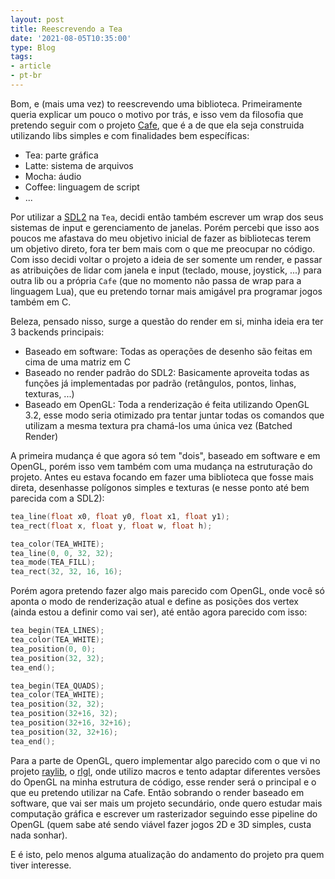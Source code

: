 ```yaml
---
layout: post
title: Reescrevendo a Tea
date: '2021-08-05T10:35:00'
type: Blog
tags:
- article
- pt-br
---
```


Bom, e (mais uma vez) to reescrevendo uma biblioteca. Primeiramente queria explicar um pouco o motivo por trás, e isso vem da filosofia que pretendo seguir com o projeto [Cafe](https://github.com/cafe-engine), que é a de que ela seja construida utilizando libs simples e com finalidades bem específicas:

- Tea: parte gráfica
- Latte: sistema de arquivos
- Mocha: áudio
- Coffee: linguagem de script
- ...

Por utilizar a [SDL2](https://www.libsdl.org) na `Tea`, decidi então também escrever um wrap dos seus sistemas de input e gerenciamento de janelas. Porém percebi que isso aos poucos me afastava do meu objetivo inicial de fazer as bibliotecas terem um objetivo direto, fora ter bem mais com o que me preocupar no código. Com isso decidi voltar o projeto a ideia de ser somente um render, e passar as atribuições de lidar com janela e input (teclado, mouse, joystick, ...) para outra lib ou a própria `Cafe` (que no momento não passa de wrap para a linguagem Lua), que eu pretendo tornar mais amigável pra programar jogos também em C.

Beleza, pensado nisso, surge a questão do render em si, minha ideia era ter 3 backends principais: 

- Baseado em software: Todas as operações de desenho são feitas em cima de uma matriz em C
- Baseado no render padrão do SDL2: Basicamente aproveita todas as funções já implementadas por padrão (retângulos, pontos, linhas, texturas, ...)
- Baseado em OpenGL: Toda a renderização é feita utilizando OpenGL 3.2, esse modo seria otimizado pra tentar juntar todas os comandos que utilizam a mesma textura pra chamá-los uma única vez (Batched Render)

A primeira mudança é que agora só tem "dois", baseado em software e em OpenGL, porém isso vem também com uma mudança na estruturação do projeto. Antes eu estava focando em fazer uma biblioteca que fosse mais direta, desenhasse polígonos simples e texturas (e nesse ponto até bem parecida com a SDL2):

```c
tea_line(float x0, float y0, float x1, float y1);
tea_rect(float x, float y, float w, float h);

tea_color(TEA_WHITE);
tea_line(0, 0, 32, 32);
tea_mode(TEA_FILL);
tea_rect(32, 32, 16, 16);
```

Porém agora pretendo fazer algo mais parecido com OpenGL, onde você só aponta o modo de renderização atual e define as posições dos vertex (ainda estou a definir como vai ser), até então agora parecido com isso:

```c
tea_begin(TEA_LINES);
tea_color(TEA_WHITE);
tea_position(0, 0);
tea_position(32, 32);
tea_end();

tea_begin(TEA_QUADS);
tea_color(TEA_WHITE);
tea_position(32, 32);
tea_position(32+16, 32);
tea_position(32+16, 32+16);
tea_position(32, 32+16);
tea_end();
```
Para a parte de OpenGL, quero implementar algo parecido com o que vi no projeto [raylib](https://github.com/raysan5/raylib), o [rlgl](https://github.com/raysan5/raylib/blob/master/src/rlgl.h), onde utilizo macros e tento adaptar diferentes versões do OpenGL na minha estrutura de código, esse render será o principal e o que eu pretendo utilizar na Cafe. Então sobrando o render baseado em software, que vai ser mais um projeto secundário, onde quero estudar mais computação gráfica e escrever um rasterizador seguindo esse pipeline do OpenGL (quem sabe até sendo viável fazer jogos 2D e 3D simples, custa nada sonhar).

E é isto, pelo menos alguma atualização do andamento do projeto pra quem tiver interesse.
